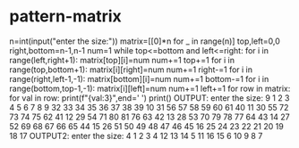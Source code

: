 # pattern-matrix
n=int(input("enter the size:"))
matrix=[[0]*n for _ in range(n)]
top,left=0,0
right,bottom=n-1,n-1
num=1
while top<=bottom and left<=right:
    for i in range(left,right+1):
        matrix[top][i]=num
        num+=1
    top+=1
    for i in range(top,bottom+1):
        matrix[i][right]=num
        num+=1
    right-=1
    for i in range(right,left-1,-1):
        matrix[bottom][i]=num
        num+=1
    bottom-=1
    for i in range(bottom,top-1,-1):
        matrix[i][left]=num
        num+=1
    left+=1
for row in matrix:
    for val in row:
        print(f"{val:3}",end=' ')
    print()
OUTPUT:
enter the size: 9
  1   2   3   4   5   6   7   8   9 
 32  33  34  35  36  37  38  39  10 
 31  56  57  58  59  60  61  40  11 
 30  55  72  73  74  75  62  41  12 
 29  54  71  80  81  76  63  42  13 
 28  53  70  79  78  77  64  43  14 
 27  52  69  68  67  66  65  44  15 
 26  51  50  49  48  47  46  45  16 
 25  24  23  22  21  20  19  18  17 
 OUTPUT2:
 enter the size: 4
  1   2   3   4 
 12  13  14   5 
 11  16  15   6 
 10   9   8   7 

